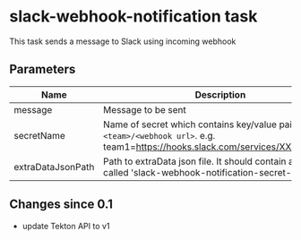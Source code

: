 # slack-webhook-notification task

This task sends a message to Slack using incoming webhook

## Parameters
| Name              | Description                                                                                                                     | Optional | Default Value                           |
|-------------------|---------------------------------------------------------------------------------------------------------------------------------|----------|-----------------------------------------|
| message           | Message to be sent                                                                                                              | false    |                                         |
| secretName        | Name of secret which contains key/value pairs of `<team>/<webhook url>`. e.g. team1=https://hooks.slack.com/services/XXX/XXXXXX | true     | slack-webhook-notification-secret       |
| extraDataJsonPath | Path to extraData json file. It should contain a key called 'slack-webhook-notification-secret-keyname'                         | true     | $(workspaces.data.path)/extra_data.json |

## Changes since 0.1
- update Tekton API to v1